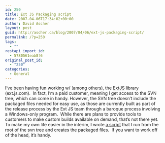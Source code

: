 ```yaml
---
id: 250
title: Ext JS Packaging script
date: 2007-04-06T17:34:02+00:00
author: David Ascher
layout: post
guid: http://ascher.ca/blog/2007/04/06/ext-js-packaging-script/
permalink: /?p=250
tags:
  - ""
restapi_import_id:
  - 5780561eab8f6
original_post_id:
  - "250"
categories:
  - General
---
```

I&#8217;ve been having fun working w/ (among others), the <a target="_blank" title="ExtJS" href="http://www.extjs.com" rel="noopener noreferrer">ExtJS</a> library (ext.js.com).  In fact, I&#8217;m a paid customer, meaning I get access to the SVN tree, which can come in handy. However, the SVN tree doesn&#8217;t include the packaged files needed for easy use, as those are currently built as part of the release process by the Ext JS team through a baroque process involving a Windows-only program.  While there are plans to provide tools to customers to make custom builds available on demand, that&#8217;s not there yet.  To make my own life easier in the interim, I wrote <a target="_blank" title="build_ext_packages.py" href="http://ascher.ca/build_ext_packages.py" rel="noopener noreferrer">a script</a> that I run from the root of the svn tree and creates the packaged files.  If you want to work off of the head, it&#8217;s handy.